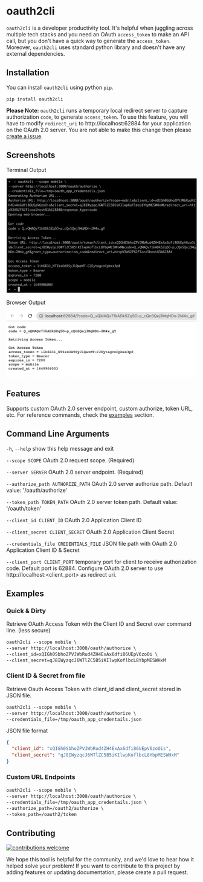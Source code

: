 # oauth2cli

`oauth2cli` is a developer productivity tool. It's helpful when juggling across multiple tech stacks and you need an OAuth `access_token` to make an API call, but you don't have a quick way to generate the `access_token`. Moreover, `oauth2cli` uses standard python library and doesn't have any external dependencies.

## Installation

You can install `oauth2cli` using python `pip`.

```shell
pip install oauth2cli
```

**Please Note:** `oauth2cli` runs a temporary local redirect server to capture authorization `code`, to generate `access_token`. To use this feature, you will have to modify `redirect_uri` to http://localhost:62884 for your application on the OAuth 2.0 server. You are not able to make this change then please [create a issue](https://github.com/aerohstudios/oauth2cli/issues).

## Screenshots

Terminal Output

![terminal.png](/assets/terminal.png)

Browser Output

![browser.png](/assets/browser.png)

## Features

Supports custom OAuth 2.0 server endpoint, custom authorize, token URL, etc. For reference commands, check the [examples](#examples) section.

## Command Line Arguments

`-h`, `--help`
show this help message and exit


`--scope SCOPE`
OAuth 2.0 request scope. (Required)


`--server SERVER`
OAuth 2.0 server endpoint. (Required)


`--authorize_path AUTHORIZE_PATH`
OAuth 2.0 server authorize path. Default value: '/oauth/authorize'


`--token_path TOKEN_PATH`
OAuth 2.0 server token path. Default value: '/oauth/token'


`--client_id CLIENT_ID`
OAuth 2.0 Application Client ID


`--client_secret CLIENT_SECRET`
OAuth 2.0 Application Client Secret


`--credentials_file CREDENTIALS_FILE`
JSON file path with OAuth 2.0 Application Client ID & Secret

`--client_port CLIENT_PORT`
temporary port for client to receive authorization code. Default port is 62884. Configure OAuth 2.0 server to use http://localhost:<client_port> as redirect uri.

## Examples

### Quick & Dirty

Retrieve OAuth Access Token with the Client ID and Secret over command line. (less secure)

```shell
oauth2cli --scope mobile \
--server http://localhost:3000/oauth/authorize \
--client_id=xQIGh0SbhoZPVJWbRud4ZH4ExAx6dfi86UEpV6zoOi \
--client_secret=qJ8IWyzqcJ6WTlZC5B5iKIlwpKoflbcL8YbpMESWHxM
```

### Client ID & Secret from file

Retrieve Oauth Access Token with client_id and client_secret stored in JSON file.

```shell
oauth2cli --scope mobile \
--server http://localhost:3000/oauth/authorize \
--credentials_file=/tmp/oauth_app_credentails.json
```

JSON file format

```json
{
  "client_id": "xQIGh0SbhoZPVJWbRud4ZH4ExAx6dfi86UEpV6zoOis",
  "client_secret": "qJ8IWyzqcJ6WTlZC5B5iKIlwpKoflbcL8YbpMESWHxM"
}
```

### Custom URL Endpoints

```shell
oauth2cli --scope mobile \
--server http://localhost:3000/oauth/authorize \
--credentials_file=/tmp/oauth_app_credentails.json \
--authorize_path=/oauth2/authorize \
--token_path=/oauth2/token
```

## Contributing

[![contributions welcome](https://img.shields.io/badge/contributions-welcome-brightgreen.svg)](https://github.com/aerohstudios/oauth2cli/issues)

We hope this tool is helpful for the community, and we'd love to hear how it helped solve your problem! If you want to contribute to this project by adding features or updating documentation, please create a pull request.
